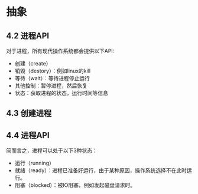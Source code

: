 # 抽象
## 4.2 进程API
对于进程，所有现代操作系统都会提供以下API:  
- 创建（create）
- 销毁（destory）：例如linux的kill
- 等待（wait）：等待进程停止运行
- 其他控制：暂停进程，然后恢复
- 状态：获取进程的状态，运行时间等信息
## 4.3 创建进程
## 4.4 进程API
简而言之，进程可以处于以下3种状态：
- 运行（running）
- 就绪（ready）：进程已准备好运行，由于某种原因，操作系统选择不在此时运行。
- 阻塞（blocked）：被IO阻塞，例如发起磁盘请求时。